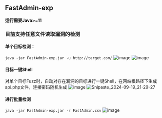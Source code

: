 ## FastAdmin-exp
**运行需要Java>=11**
### 目前支持任意文件读取漏洞的检测
#### 单个目标检测：
`java -jar FastAdmin-exp.jar -u http://target.com/`
![image](https://github.com/user-attachments/assets/d333cb67-a379-4f41-87b2-944c531b0494)
![image](https://github.com/user-attachments/assets/c26e1855-022b-4f65-a0c5-5d4422085959)
#### 目标一键Shell
对单个目标Fuzz时，自动对存在漏洞的目标进行一键Shell，在网站根路径下生成api.php文件，连接密码随机生成
![image](https://github.com/user-attachments/assets/26711f47-6965-4c5b-a9f0-0a9c6d684cef)
![Snipaste_2024-09-19_21-29-27](https://github.com/user-attachments/assets/2b672fcc-2cb3-4a29-a1be-f289da4239c9)
#### 进行批量检测
`java -jar FastAdmin-exp.jar -r FastAdmin.csv`
![image](https://github.com/user-attachments/assets/d7fa9ff7-66fa-4544-ae60-861ef031319a)
